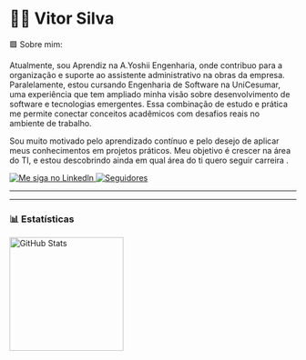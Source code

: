 # 🐱‍👤 Vitor Silva

🟪 Sobre mim:

Atualmente, sou Aprendiz na A.Yoshii Engenharia, onde contribuo para a organização e suporte ao assistente administrativo na obras da empresa. Paralelamente, estou cursando Engenharia de Software na UniCesumar, uma experiência que tem ampliado minha visão sobre desenvolvimento de software e tecnologias emergentes. Essa combinação de estudo e prática me permite conectar conceitos acadêmicos com desafios reais no ambiente de trabalho.  

 Sou muito motivado pelo aprendizado contínuo e pelo desejo de aplicar meus conhecimentos em projetos práticos. Meu objetivo é crescer na área do TI, e estou descobrindo ainda em qual área do ti quero seguir carreira .
 
<p align="left">
    <a href="https://www.linkedin.com/in/vitor-silva-a6124331a/">
        <img 
            alt="Me siga no Linkedln" 
            title="Me siga no Linkedln" 
            src="https://camo.githubusercontent.com/0c59c81be6c6e981fbad69ea742692368b3fdc1018090a34cb7764dfea5a1a91/68747470733a2f2f696d672e736869656c64732e696f2f62616467652f6c696e6b6564696e2d2532333030373742352e7376673f7374796c653d666f722d7468652d6261646765266c6f676f3d6c696e6b6564696e266c6f676f436f6c6f723d7768697465"
        />
    </a>
    <a href="https://github.com/vitorsilvaoficial">
        <img 
            alt="Seguidores" 
            title="Me siga no GitHub" 
            src="https://custom-icon-badges.demolab.com/github/followers/vitorsilvaoficial?color=236ad3&labelColor=1155ba&style=for-the-badge&logo=github&label=Seguidores&logoColor=white"
        />
    </a>
</p>

---
---


### 📊 Estatísticas

<p>
  <img 
    align="left" 
    alt="GitHub Stats" 
    height="200" 
    style="padding-right: 10px;" 
    src="https://github-readme-stats.vercel.app/api?username=vitorsilvaoficial&show_icons=true&theme=tokyonight&include_all_commits=true&locale=pt-br" 
  />


